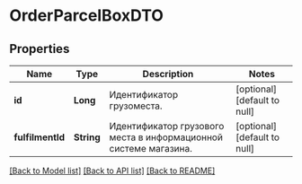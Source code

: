 # OrderParcelBoxDTO
## Properties

| Name | Type | Description | Notes |
|------------ | ------------- | ------------- | -------------|
| **id** | **Long** | Идентификатор грузоместа. | [optional] [default to null] |
| **fulfilmentId** | **String** | Идентификатор грузового места в информационной системе магазина. | [optional] [default to null] |

[[Back to Model list]](../README.md#documentation-for-models) [[Back to API list]](../README.md#documentation-for-api-endpoints) [[Back to README]](../README.md)

